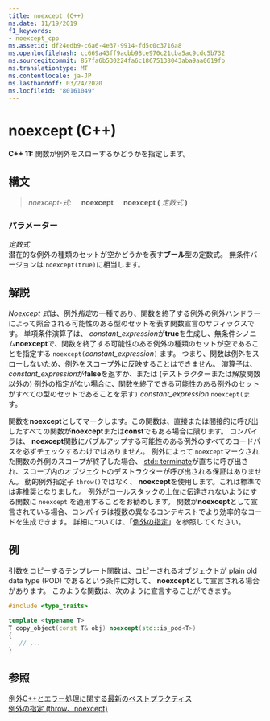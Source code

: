 ```yaml
---
title: noexcept (C++)
ms.date: 11/19/2019
f1_keywords:
- noexcept_cpp
ms.assetid: df24edb9-c6a6-4e37-9914-fd5c0c3716a8
ms.openlocfilehash: cc669a43ff9acbb98ce970c21cba5ac9cdc5b732
ms.sourcegitcommit: 857fa6b530224fa6c18675138043aba9aa0619fb
ms.translationtype: MT
ms.contentlocale: ja-JP
ms.lasthandoff: 03/24/2020
ms.locfileid: "80161049"
---
```

# <a name="noexcept-c"></a>noexcept (C++)

**C++ 11:** 関数が例外をスローするかどうかを指定します。

## <a name="syntax"></a>構文

> *noexcept-式*: &nbsp;&nbsp;&nbsp;&nbsp;**noexcept** &nbsp;&nbsp;&nbsp;&nbsp;**noexcept (** *定数式* **)**

### <a name="parameters"></a>パラメーター

*定数式*<br/>
潜在的な例外の種類のセットが空かどうかを表す**ブール**型の定数式。 無条件バージョンは `noexcept(true)`に相当します。

## <a name="remarks"></a>解説

*Noexcept 式*は、例外*指定*の一種であり、関数を終了する例外の例外ハンドラーによって照合される可能性のある型のセットを表す関数宣言のサフィックスです。 単項条件演算子は、 *constant_expression*が**true**を生成し、無条件シノニム**noexcept**で、関数を終了する可能性のある例外の種類のセットが空であることを指定する `noexcept(`*constant_expression*`)` ます。 つまり、関数は例外をスローしないため、例外をスコープ外に反映することはできません。 演算子は、 *constant_expression*が**false**を返すか、または (デストラクターまたは解放関数以外の) 例外の指定がない場合に、関数を終了できる可能性のある例外のセットがすべての型のセットであることを示す`)` *constant_expression* `noexcept(`ます。

関数を**noexcept**としてマークします。この関数は、直接または間接的に呼び出したすべての関数が**noexcept**または**const**でもある場合に限ります。 コンパイラは、 **noexcept**関数にバブルアップする可能性のある例外のすべてのコードパスを必ずチェックするわけではありません。 例外によって `noexcept`マークされた関数の外側のスコープが終了した場合、 [std:: terminate](../standard-library/exception-functions.md#terminate)が直ちに呼び出され、スコープ内のオブジェクトのデストラクターが呼び出される保証はありません。 動的例外指定子 `throw()`ではなく、 **noexcept**を使用します。これは標準では非推奨となりました。 例外がコールスタックの上位に伝達されないようにする関数に `noexcept` を適用することをお勧めします。 関数が**noexcept**として宣言されている場合、コンパイラは複数の異なるコンテキストでより効率的なコードを生成できます。 詳細については、「[例外の指定](exception-specifications-throw-cpp.md)」を参照してください。

## <a name="example"></a>例

引数をコピーするテンプレート関数は、コピーされるオブジェクトが plain old data type (POD) であるという条件に対して、 **noexcept**として宣言される場合があります。 このような関数は、次のように宣言することができます。

```cpp
#include <type_traits>

template <typename T>
T copy_object(const T& obj) noexcept(std::is_pod<T>)
{
   // ...
}
```

## <a name="see-also"></a>参照

[例外C++とエラー処理に関する最新のベストプラクティス](errors-and-exception-handling-modern-cpp.md)<br/>
[例外の指定 (throw、noexcept)](exception-specifications-throw-cpp.md)
